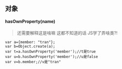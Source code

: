 <link rel="stylesheet" href="http://yandex.st/highlightjs/6.1/styles/default.min.css">
<script src="http://yandex.st/highlightjs/6.1/highlight.min.js"></script>
<script>
    hljs.tabReplace = '    ';
    hljs.initHighlightingOnLoad();
</script>

## 对象

#### hasOwnProperty(name)
> 还需要解释这是啥嘛 这都不知道的话 JS学了弄啥类?!

	var a={member: "tran"};
	var b=Object.create(a);
	var t=a.hasOwnProperty('member');//t是true
	var u=b.hasOwnProperty('member');//u是false
	var v=b.member;//v是"tran"

